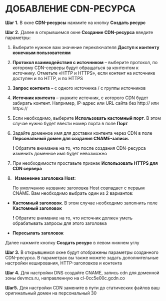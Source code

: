 ﻿# <a name="_hlk159504053"></a>**ДОБАВЛЕНИЕ CDN-РЕСУРСА**


**Шаг 1.** В окне **CDN-ресурсы** нажмите на кнопку **Создать ресурс**

**Шаг 2.** Далее в открывшемся окне **Создание CDN-ресурса** введите параметры:

1. Выберите нужное вам значение переключателя **Доступ к контенту конечным пользователям**
1. **Протокол взаимодействия с источником** – выберите протокол, по которому CDN-серверы будут обращаться за контентом к источнику. Отметьте «HTTP и HTTPS», если контент на источнике доступен и по HTTP, и по  HTTPS
1. **Запрос контента** – с одного источника / с группы источников
1. **Источник контента** – укажите источник, с которого CDN будет забирать контент. Например, IP-адрес или URL сайта без http:// или https://
1. Если необходимо, выберите **Использовать кастомный порт**. В этом случае нужно будет ввести номер порта в поле **Порт**
1. Задайте доменное имя для доставки контента через CDN в поле **Персональный домен для создания CNAME-записи.** 

   **!** Обратите внимание на то, что после создания CDN-ресурса изменить доменное имя будет невозможно

1. При необходимости проставьте признак **Использовать HTTPS для CDN сервера**
1. ` `**Изменение заголовка Host**:

   По умолчанию название заголовка Host совпадает с первым CNAME. Вам необходимо выбрать один из 2 вариантов:

- **Кастомный заголовок**. В этом случае необходимо заполнить поле **Кастомный заголовок**

  **!** Обратите внимание на то, что источник должен уметь обрабатывать запросы для этого заголовка

- **Пересылать заголовок** 

Далее нажмите кнопку **Создать ресурс** в левом нижнем углу

**Шаг 3.** В открывшемся окне будут отображены параметры созданного CDN-ресурса. В параметрах вы также можете задать дополнительные настройки кеширования, HTTP-заголовков и контента

**Шаг 4.** Для настройки DNS создайте CNAME, запись cdn для доменной зоны devmcs.ru, направленную на cl-0cc5e00c.gcdn.co

**Шаг5.** Для настройки CDN замените в пути до статических файлов ваш оригинальный домен на персональный
30

